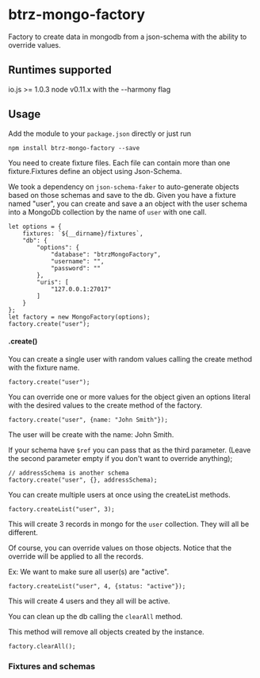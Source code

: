 # btrz-mongo-factory

Factory to create data in mongodb from a json-schema with the ability to override values.

## Runtimes supported

io.js >= 1.0.3
node v0.11.x with the --harmony flag

## Usage

Add the module to your `package.json` directly or just run

    npm install btrz-mongo-factory --save


You need to create fixture files. Each file can contain more than one fixture.Fixtures define an object using Json-Schema.

We took a dependency on `json-schema-faker` to auto-generate objects based on those schemas and save to the db.
Given you have a fixture named "user", you can create and save a an object with the user schema into a MongoDb collection by the name of `user` with one call.

    let options = {
        fixtures: `${__dirname}/fixtures`,
        "db": {
            "options": {
                "database": "btrzMongoFactory",
                "username": "",
                "password": ""
            },
            "uris": [
                "127.0.0.1:27017"
            ]
        }
    };
    let factory = new MongoFactory(options);
    factory.create("user");

#### .create()

You can create a single user with random values calling the create method with the fixture name.

    factory.create("user");

You can override one or more values for the object given an options literal with the desired values to the create method of the factory.

    factory.create("user", {name: "John Smith"});

The user will be create with the name: John Smith.

If your schema have `$ref` you can pass that as the third parameter. (Leave the second parameter empty if you don't want to override anything);

    // addressSchema is another schema
    factory.create("user", {}, addressSchema);

You can create multiple users at once using the createList methods.

    factory.createList("user", 3);

This will create 3 records in mongo for the `user` collection. They will all be different.

Of course, you can override values on those objects. Notice that the override will be applied to all the records.

Ex: We want to make sure all user(s) are "active".

    factory.createList("user", 4, {status: "active"});

This will create 4 users and they all will be active.

You can clean up the db calling the `clearAll` method.

This method will remove all objects created by the instance.

    factory.clearAll();


### Fixtures and schemas
